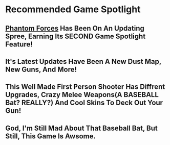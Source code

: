 # Recommended Game Spotlight

## [Phantom Forces](https://www.roblox.com/games/292439477/NEW-LMG-Phantom-Forces) Has Been On An Updating Spree, Earning Its SECOND Game Spotlight Feature!

## It's Latest Updates Have Been A New Dust Map, New Guns, And More!

## This Well Made First Person Shooter Has Diffrent Upgrades, Crazy Melee Weapons(A BASEBALL Bat? REALLY?) And Cool Skins To Deck Out Your Gun!

## God, I'm Still Mad About That Baseball Bat, But Still, This Game Is Awsome.




